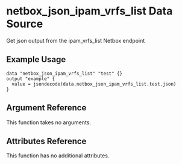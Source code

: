 # netbox\_json\_ipam\_vrfs\_list Data Source

Get json output from the ipam_vrfs_list Netbox endpoint

## Example Usage

```hcl
data "netbox_json_ipam_vrfs_list" "test" {}
output "example" {
  value = jsondecode(data.netbox_json_ipam_vrfs_list.test.json)
}
```

## Argument Reference

This function takes no arguments.

## Attributes Reference

This function has no additional attributes.

